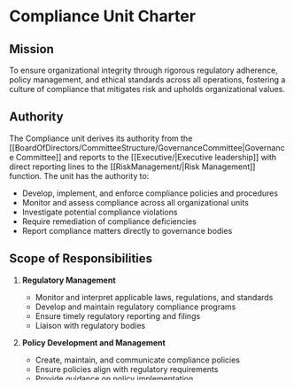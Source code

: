 # Compliance Unit Charter

## Mission
To ensure organizational integrity through rigorous regulatory adherence, policy management, and ethical standards across all operations, fostering a culture of compliance that mitigates risk and upholds organizational values.

## Authority
The Compliance unit derives its authority from the [[BoardOfDirectors/CommitteeStructure/GovernanceCommittee|Governance Committee]] and reports to the [[Executive/|Executive leadership]] with direct reporting lines to the [[RiskManagement/|Risk Management]] function. The unit has the authority to:

- Develop, implement, and enforce compliance policies and procedures
- Monitor and assess compliance across all organizational units
- Investigate potential compliance violations
- Require remediation of compliance deficiencies
- Report compliance matters directly to governance bodies

## Scope of Responsibilities
1. **Regulatory Management**
   - Monitor and interpret applicable laws, regulations, and standards
   - Develop and maintain regulatory compliance programs
   - Ensure timely regulatory reporting and filings
   - Liaison with regulatory bodies

2. **Policy Development and Management**
   - Create, maintain, and communicate compliance policies
   - Ensure policies align with regulatory requirements
   - Provide guidance on policy implementation
   - Periodically review and update policies

3. **Compliance Monitoring and Testing**
   - Conduct regular compliance assessments
   - Implement compliance testing methodologies
   - Identify compliance gaps and weaknesses
   - Monitor remediation of compliance issues

4. **Ethics Program Management**
   - Develop and maintain the code of ethics
   - Promote ethical business conduct
   - Administer ethics training programs
   - Provide ethics guidance and consultation

5. **Compliance Training and Education**
   - Develop compliance training programs
   - Ensure training on new regulations and policies
   - Track and report on training completion
   - Assess training effectiveness

6. **Investigation and Response**
   - Manage the compliance reporting mechanism
   - Conduct or oversee compliance investigations
   - Recommend corrective and disciplinary actions
   - Report significant violations to appropriate authorities

## Organizational Structure
- **Chief Compliance Officer (CCO)**: Leads the unit and reports to the CEO and Board
- **Regulatory Compliance Team**: Focuses on industry-specific regulations
- **Policy Management Team**: Develops and maintains compliance policies
- **Monitoring and Testing Team**: Conducts compliance assessments
- **Ethics and Training Team**: Manages ethics program and training initiatives
- **Investigations Team**: Handles compliance investigations

## Interfaces
### Internal
- [[Legal/|Legal]] - Coordination on legal compliance matters
- [[Audit/|Audit]] - Collaboration on compliance audits
- [[RiskManagement/|Risk Management]] - Alignment of compliance and risk programs
- [[HumanResources/|Human Resources]] - Employee compliance matters
- [[InformationTechnology/|Information Technology]] - Technology compliance
- [[Finance/|Finance]] - Financial compliance and controls
- [[BoardOfDirectors/CommitteeStructure/GovernanceCommittee|Governance Committee]] - Governance oversight

### External
- Regulatory bodies and agencies
- Industry associations and standard-setting organizations
- External auditors and consultants
- Legal counsel and compliance advisors

## Resources
- Compliance management systems
- Regulatory tracking tools
- Policy management platforms
- Training and education resources
- Investigation management tools
- Reporting and analytics systems

## Performance Metrics
- Compliance violation rates
- Policy adherence metrics
- Training completion rates
- Investigation resolution metrics
- Regulatory examination outcomes
- Compliance program maturity assessments

## Review and Amendment
This charter shall be reviewed annually by the [[Compliance/|Compliance]] unit and approved by the [[BoardOfDirectors/CommitteeStructure/GovernanceCommittee|Governance Committee]]. Amendments require approval from both the Chief Compliance Officer and the Governance Committee.

---
**Approved by:** [[BoardOfDirectors/CommitteeStructure/GovernanceCommittee|Governance Committee]]  
**Date of Approval:** 2024-04-15  
**Version:** 1.0  
**Next Review Date:** 2025-04-15
